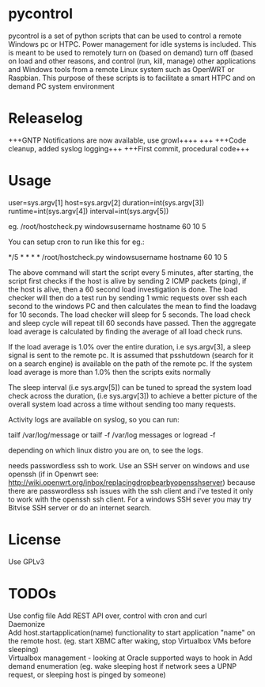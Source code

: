 pycontrol
=========

pycontrol is a set of python scripts that can be used to control a remote Windows pc or HTPC. Power management for idle systems is included. This is meant to be used to remotely turn on (based on demand) turn off (based on load and other reasons, and control (run, kill, manage) other applications and Windows tools from a remote Linux system such as OpenWRT or Raspbian. This purpose of these scripts is to facilitate a smart HTPC and on demand PC system environment

Releaselog
==========

+++GNTP Notifications are now available, use growl++++
+++
+++Code cleanup, added syslog logging+++
+++First commit, procedural code+++

Usage
=========

user=sys.argv[1]
host=sys.argv[2]
duration=int(sys.argv[3])
runtime=int(sys.argv[4])
interval=int(sys.argv[5])


eg. /root/hostcheck.py windowsusername hostname 60 10 5

You can setup cron to run like this for eg.:

*/5 * * * * /root/hostcheck.py windowsusername hostname 60 10 5

The above command will start the script every 5 minutes, after starting, the script first checks if the host is alive by sending 2 ICMP packets (ping), if the host is alive, then a 60 second load investigation is done. The load checker will then do a test run by sending 1 wmic requests over ssh each second to the windows PC and then calculates the mean to find the loadavg for 10 seconds. The load checker will sleep for 5 seconds. The load check and sleep cycle will repeat till 60 seconds have passed. Then the aggregate load average is calculated by finding the average of all load check runs. 

If the load average is 1.0% over the entire duration, i.e sys.argv[3], a sleep signal is sent to the remote pc. It is assumed that psshutdown (search for it on a search engine) is available on the path of the remote pc. If the system load average is more than 1.0% then the scripts exits normally


The sleep interval (i.e sys.argv[5]) can be tuned to spread the system load check across the duration, (i.e sys.argv[3]) to achieve a better picture of the overall system load across a time without sending too many requests.

Activity logs are available on syslog, so you can run:

tailf /var/log/message
or tailf -f /var/log messages
or logread -f 

depending on which linux distro you are on, to see the logs.

needs passwordless ssh to work. Use an SSH server on windows and use openssh (if in Openwrt see: http://wiki.openwrt.org/inbox/replacingdropbearbyopensshserver) because there are passwordless ssh issues with the ssh client and i've tested it only to work with the openssh ssh client. For a windows SSH sever you may try Bitvise SSH server or do an internet search.



License
=========

Use GPLv3

TODOs
=========

Use config file
Add REST API over, control with cron and curl<br>
Daemonize<br>
Add host.startapplication(name) functionality to start application "name" on the remote host. (eg. start XBMC after waking, stop Virtualbox VMs before sleeping)<br>
Virtualbox management - looking at Oracle supported ways to hook in
Add demand enumeration (eg. wake sleeping host if network sees a UPNP request, or sleeping host is pinged by someone)<br>
